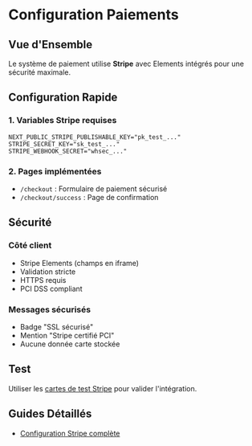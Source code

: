 # Configuration Paiements

## Vue d'Ensemble

Le système de paiement utilise **Stripe** avec Elements intégrés pour une sécurité maximale.

## Configuration Rapide

### 1. Variables Stripe requises
```env
NEXT_PUBLIC_STRIPE_PUBLISHABLE_KEY="pk_test_..."
STRIPE_SECRET_KEY="sk_test_..."
STRIPE_WEBHOOK_SECRET="whsec_..."
```

### 2. Pages implémentées
- `/checkout` : Formulaire de paiement sécurisé
- `/checkout/success` : Page de confirmation

## Sécurité

### Côté client
- Stripe Elements (champs en iframe)
- Validation stricte
- HTTPS requis
- PCI DSS compliant

### Messages sécurisés
- Badge "SSL sécurisé"
- Mention "Stripe certifié PCI"
- Aucune donnée carte stockée

## Test

Utiliser les [cartes de test Stripe](payments/stripe-setup.md#cartes-de-test) pour valider l'intégration.

## Guides Détaillés

- [Configuration Stripe complète](payments/stripe-setup.md)
